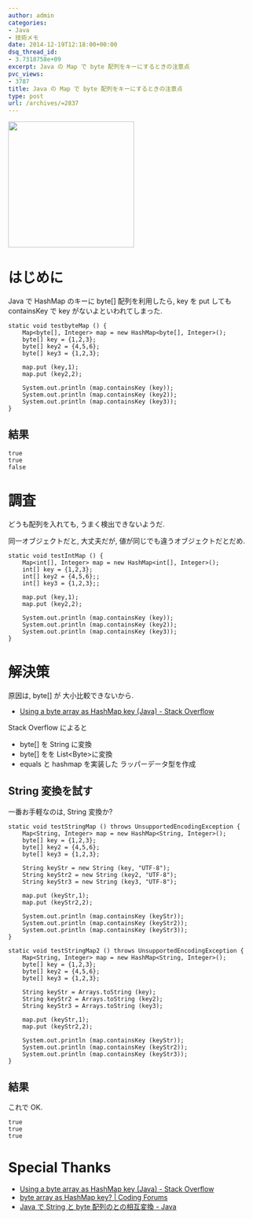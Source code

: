 ```yaml
---
author: admin
categories:
- Java
- 技術メモ
date: 2014-12-19T12:18:00+00:00
dsq_thread_id:
- 3.7318758e+09
excerpt: Java の Map で byte 配列をキーにするときの注意点
pvc_views:
- 3787
title: Java の Map で byte 配列をキーにするときの注意点
type: post
url: /archives/=2837
---
```


<a href="http://futurismo.biz/wp-content/uploads/java.png"><img alt="" src="http://futurismo.biz/wp-content/uploads/java.png" width="256" height="256" /></a>

はじめに
========

Java で HashMap のキーに byte\[\] 配列を利用したら, key を put しても
containsKey で key がないよといわれてしまった.

``` {.java}
static void testbyteMap () {
    Map<byte[], Integer> map = new HashMap<byte[], Integer>();
    byte[] key = {1,2,3};
    byte[] key2 = {4,5,6};
    byte[] key3 = {1,2,3};

    map.put (key,1);
    map.put (key2,2);

    System.out.println (map.containsKey (key));
    System.out.println (map.containsKey (key2));
    System.out.println (map.containsKey (key3));
}
```

結果
----

``` {.java}
true
true
false
```

調査
====

どうも配列を入れても, うまく検出できないようだ.

同一オブジェクトだと, 大丈夫だが, 値が同じでも違うオブジェクトだとだめ.

``` {.java}
static void testIntMap () {
    Map<int[], Integer> map = new HashMap<int[], Integer>();
    int[] key = {1,2,3};
    int[] key2 = {4,5,6};;
    int[] key3 = {1,2,3};;

    map.put (key,1);
    map.put (key2,2);

    System.out.println (map.containsKey (key));
    System.out.println (map.containsKey (key2));
    System.out.println (map.containsKey (key3));
}
```

解決策
======

原因は, byte\[\] が 大小比較できないから.

-   [Using a byte array as HashMap key (Java) - Stack
    Overflow](http://stackoverflow.com/questions/1058149/using-a-byte-array-as-hashmap-key-java)

Stack Overflow によると

-   byte\[\] を String に変換
-   byte\[\] をを List&lt;Byte&gt;に変換
-   equals と hashmap を実装した ラッパーデータ型を作成

String 変換を試す
-----------------

一番お手軽なのは, String 変換か?

``` {.java}
static void testStringMap () throws UnsupportedEncodingException {
    Map<String, Integer> map = new HashMap<String, Integer>();
    byte[] key = {1,2,3};
    byte[] key2 = {4,5,6};
    byte[] key3 = {1,2,3};

    String keyStr = new String (key, "UTF-8");
    String keyStr2 = new String (key2, "UTF-8");
    String keyStr3 = new String (key3, "UTF-8");        

    map.put (keyStr,1);
    map.put (keyStr2,2);

    System.out.println (map.containsKey (keyStr));
    System.out.println (map.containsKey (keyStr2));
    System.out.println (map.containsKey (keyStr3));
}

static void testStringMap2 () throws UnsupportedEncodingException {
    Map<String, Integer> map = new HashMap<String, Integer>();
    byte[] key = {1,2,3};
    byte[] key2 = {4,5,6};
    byte[] key3 = {1,2,3};

    String keyStr = Arrays.toString (key);
    String keyStr2 = Arrays.toString (key2);
    String keyStr3 = Arrays.toString (key3);        

    map.put (keyStr,1);
    map.put (keyStr2,2);

    System.out.println (map.containsKey (keyStr));
    System.out.println (map.containsKey (keyStr2));
    System.out.println (map.containsKey (keyStr3));
}
```

結果
----

これで OK.

``` {.java}
true
true
true
```

Special Thanks
==============

-   [Using a byte array as HashMap key (Java) - Stack
    Overflow](http://stackoverflow.com/questions/1058149/using-a-byte-array-as-hashmap-key-java)
-   [byte array as HashMap key? | Coding
    Forums](http://www.thecodingforums.com/threads/byte-array-as-hashmap-key.141717/)
-   [Java で String と byte 配列のとの相互変換 -
    Java](http://www.syboos.jp/java/doc/byte-string.html)

